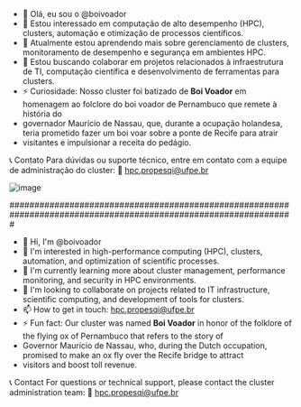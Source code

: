 - 👋 Olá, eu sou o @boivoador
- 👀 Estou interessado em computação de alto desempenho (HPC), clusters, automação e otimização de processos científicos.
- 🌱 Atualmente estou aprendendo mais sobre gerenciamento de clusters, monitoramento de desempenho e segurança em ambientes HPC.
- 💞️ Estou buscando colaborar em projetos relacionados à infraestrutura de TI, computação científica e desenvolvimento de ferramentas para clusters.
- ⚡ Curiosidade: Nosso cluster foi batizado de **Boi Voador** em homenagem ao folclore do boi voador de Pernambuco que remete à história do
- governador Maurício de Nassau, que, durante a ocupação holandesa, teria prometido fazer um boi voar sobre a ponte de Recife para atrair
- visitantes e impulsionar a receita do pedágio.


📞 Contato
Para dúvidas ou suporte técnico, entre em contato com a equipe de administração do cluster:
📧 hpc.propesqi@ufpe.br

![image](https://github.com/user-attachments/assets/055b0094-3112-4fb9-bae4-5139879897a0)



#################################################################################################################


- 👋 Hi, I'm @boivoador
- 👀 I'm interested in high-performance computing (HPC), clusters, automation, and optimization of scientific processes.
- 🌱 I'm currently learning more about cluster management, performance monitoring, and security in HPC environments.
- 💞️ I'm looking to collaborate on projects related to IT infrastructure, scientific computing, and development of tools for clusters.
- 📫 How to get in touch: hpc.propesqi@ufpe.br
- ⚡ Fun fact: Our cluster was named **Boi Voador** in honor of the folklore of the flying ox of Pernambuco that refers to the story of
- Governor Maurício de Nassau, who, during the Dutch occupation, promised to make an ox fly over the Recife bridge to attract
- visitors and boost toll revenue.


📞 Contact
For questions or technical support, please contact the cluster administration team:
📧 hpc.propesqi@ufpe.br
